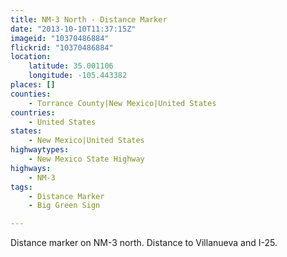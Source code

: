 ```yaml
---
title: NM-3 North - Distance Marker
date: "2013-10-10T11:37:15Z"
imageid: "10370486884"
flickrid: "10370486884"
location:
    latitude: 35.001106
    longitude: -105.443382
places: []
counties:
    - Torrance County|New Mexico|United States
countries:
    - United States
states:
    - New Mexico|United States
highwaytypes:
    - New Mexico State Highway
highways:
    - NM-3
tags:
    - Distance Marker
    - Big Green Sign

---
```

Distance marker on NM-3 north.  Distance to Villanueva and I-25.